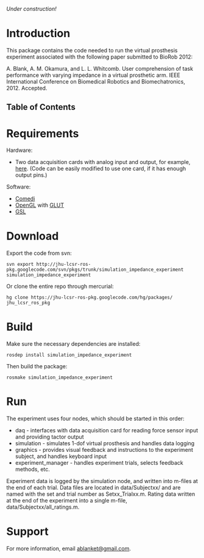 _Under construction!_

# Introduction #

This package contains the code needed to run the virtual prosthesis experiment associated with the following paper submitted to BioRob 2012:

A. Blank, A. M. Okamura, and L. L. Whitcomb. User comprehension of task performance with varying impedance in a virtual prosthetic arm. IEEE International Conference on Biomedical Robotics and Biomechatronics, 2012. Accepted.

## Table of Contents ##


# Requirements #

Hardware:
  * Two data acquisition cards with analog input and output, for example, [here](http://www.mccdaq.com/pci-data-acquisition/PCI-DAS6014.aspx). (Code can be easily modified to use one card, if it has enough output pins.)

Software:
  * [Comedi](http://www.comedi.org)
  * [OpenGL](http://www.opengl.org) with [GLUT](http://www.opengl.org/resources/libraries/glut/)
  * [GSL](http://www.gnu.org/s/gsl/)

# Download #

Export the code from svn:
```
svn export http://jhu-lcsr-ros-pkg.googlecode.com/svn/pkgs/trunk/simulation_impedance_experiment simulation_impedance_experiment
```

Or clone the entire repo through mercurial:
```
hg clone https://jhu-lcsr-ros-pkg.googlecode.com/hg/packages/ jhu_lcsr_ros_pkg
```

# Build #

Make sure the necessary dependencies are installed:
```
rosdep install simulation_impedance_experiment
```

Then build the package:
```
rosmake simulation_impedance_experiment
```

# Run #

The experiment uses four nodes, which should be started in this order:

  * daq - interfaces with data acquisition card for reading force sensor input and providing tactor output
  * simulation - simulates 1-dof virtual prosthesis and handles data logging
  * graphics - provides visual feedback and instructions to the experiment subject, and handles keyboard input
  * experiment\_manager - handles experiment trials, selects feedback methods, etc.

Experiment data is logged by the simulation node, and written into m-files at the end of each trial. Data files are located in data/Subjectxx/ and are named with the set and trial number as Setxx\_Trialxx.m. Rating data written at the end of the experiment into a single m-file, data/Subjectxx/all\_ratings.m.

# Support #

For more information, email ablanket@gmail.com.